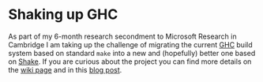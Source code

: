 Shaking up GHC
==============

As part of my 6-month research secondment to Microsoft Research in Cambridge I am taking up the challenge of migrating the current [GHC](https://en.wikipedia.org/wiki/Glasgow_Haskell_Compiler) build system based on standard `make` into a new and (hopefully) better one based on [Shake](https://github.com/ndmitchell/shake/blob/master/README.md). If you are curious about the project you can find more details on the [wiki page](https://ghc.haskell.org/trac/ghc/wiki/Building/Shake) and in this [blog post](https://blogs.ncl.ac.uk/andreymokhov/shaking-up-ghc/).
